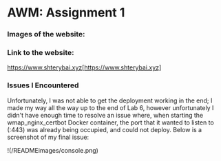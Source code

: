 # AWM: Assignment 1

### Images of the website:
 
### Link to the website: 
https://www.shterybai.xyz[https://www.shterybai.xyz]

### Issues I Encountered
Unfortunately, I was not able to get the deployment working in the end; I made my way all the way up to the end of Lab 6, however unfortunately I didn't have enough time to resolve an issue where, when starting the wmap_nginx_certbot Docker container, the port that it wanted to listen to (:443) was already being occupied, and could not deploy. Below is a screenshot of my final issue:

!(/READMEimages/console.png)
